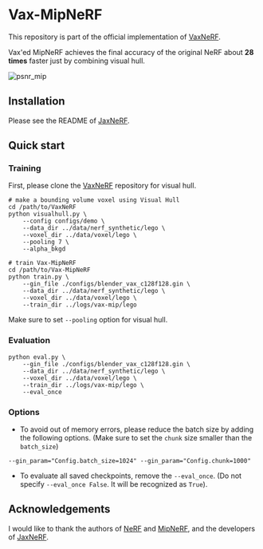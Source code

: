 # Vax-MipNeRF

This repository is part of the official implementation of [VaxNeRF](https://github.com/naruya/VaxNeRF).

Vax'ed MipNeRF achieves the final accuracy of the original NeRF about **28 times** faster just by combining visual hull.

![psnr_mip](https://user-images.githubusercontent.com/23403885/147407121-b89fcfb3-0eb8-4d7b-9e22-a30a23da5548.png)

## Installation

Please see the README of [JaxNeRF](https://github.com/google-research/google-research/tree/master/jaxnerf).

## Quick start

### Training

First, please clone the [VaxNeRF](https://github.com/naruya/VaxNeRF) repository for visual hull.

```shell
# make a bounding volume voxel using Visual Hull
cd /path/to/VaxNeRF
python visualhull.py \
    --config configs/demo \
    --data_dir ../data/nerf_synthetic/lego \
    --voxel_dir ../data/voxel/lego \
    --pooling 7 \
    --alpha_bkgd

# train Vax-MipNeRF
cd /path/to/Vax-MipNeRF
python train.py \
    --gin_file ./configs/blender_vax_c128f128.gin \
    --data_dir ../data/nerf_synthetic/lego \
    --voxel_dir ../data/voxel/lego \
    --train_dir ../logs/vax-mip/lego
```

Make sure to set `--pooling` option for visual hull.

### Evaluation

```shell
python eval.py \
    --gin_file ./configs/blender_vax_c128f128.gin \
    --data_dir ../data/nerf_synthetic/lego \
    --voxel_dir ../data/voxel/lego \
    --train_dir ../logs/vax-mip/lego \
    --eval_once
```

### Options

- To avoid out of memory errors, please reduce the batch size by adding the following options. (Make sure to set the `chunk` size smaller than the `batch_size`)

```shell
--gin_param="Config.batch_size=1024" --gin_param="Config.chunk=1000"
```

- To evaluate all saved checkpoints, remove the `--eval_once`. (Do not specify `--eval_once False`. It will be recognized as `True`).


## Acknowledgements
I would like to thank the authors of [NeRF](http://www.matthewtancik.com/nerf) and [MipNeRF](https://jonbarron.info/mipnerf/), and the developers of [JaxNeRF](https://github.com/google-research/google-research/tree/master/jaxnerf).
